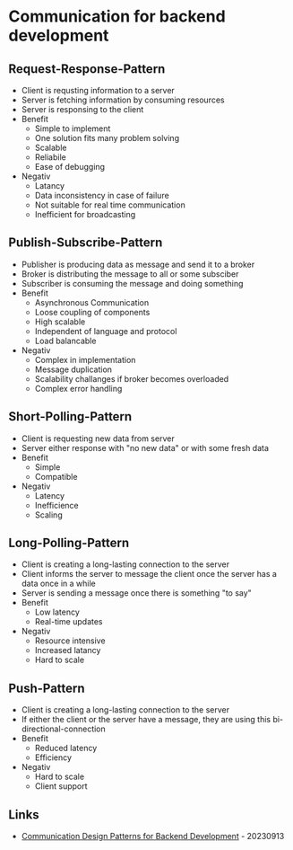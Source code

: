 # Communication for backend development

## Request-Response-Pattern

* Client is requsting information to a server
* Server is fetching information by consuming resources
* Server is responsing to the client
* Benefit
  * Simple to implement
  * One solution fits many problem solving
  * Scalable
  * Reliabile
  * Ease of debugging
* Negativ
  * Latancy
  * Data inconsistency in case of failure
  * Not suitable for real time communication
  * Inefficient for broadcasting

## Publish-Subscribe-Pattern

* Publisher is producing data as message and send it to a broker
* Broker is distributing the message to all or some subsciber
* Subscriber is consuming the message and doing something
* Benefit
  * Asynchronous Communication
  * Loose coupling of components
  * High scalable
  * Independent of language and protocol
  * Load balancable
* Negativ
  * Complex in implementation
  * Message duplication
  * Scalability challanges if broker becomes overloaded
  * Complex error handling

## Short-Polling-Pattern

* Client is requesting new data from server
* Server either response with "no new data" or with some fresh data
* Benefit
  * Simple
  * Compatible
* Negativ
  * Latency
  * Inefficience
  * Scaling

## Long-Polling-Pattern

* Client is creating a long-lasting connection to the server
* Client informs the server to message the client once the server has a data once in a while
* Server is sending a message once there is something "to say"
* Benefit
  * Low latency
  * Real-time updates
* Negativ
  * Resource intensive
  * Increased latancy
  * Hard to scale

## Push-Pattern

* Client is creating a long-lasting connection to the server
* If either the client or the server have a message, they are using this bi-directional-connection
* Benefit
  * Reduced latency
  * Efficiency
* Negativ
  * Hard to scale
  * Client support

## Links

* [Communication Design Patterns for Backend Development](https://www.freecodecamp.org/news/communication-design-patterns-for-backend-development/) - 20230913
